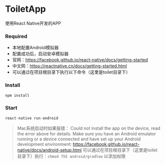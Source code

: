 # ToiletApp
使用React Native开发的APP

### Required
- 本地配置Android模拟器
- 配置成功后，启动安卓模拟器
- 官网：https://facebook.github.io/react-native/docs/getting-started
- 中文网：https://reactnative.cn/docs/getting-started.html
- 可以通过在项目根目录下执行以下命令（这里是toilet目录下）

### Install
```js
npm install
```

### Start
```js
react-native run-android
```

> Mac系统启动时如果报错：
Could not install the app on the device, read the error above for details.
Make sure you have an Android emulator running or a device connected and have
set up your Android development environment:
https://facebook.github.io/react-native/docs/android-setup.html
可以通过在项目根目录下（这里是toilet目录下）执行：`chmod 755 android/gradlew` 以添加权限